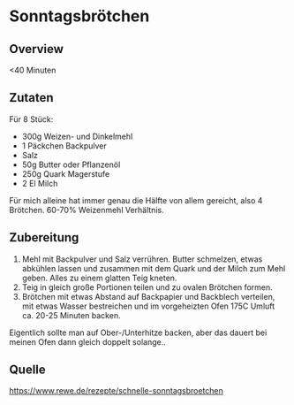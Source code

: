 # Sonntagsbrötchen

## Overview
<40 Minuten

## Zutaten

Für 8 Stück:

- 300g Weizen- und Dinkelmehl
- 1 Päckchen Backpulver
- Salz
- 50g Butter oder Pflanzenöl
- 250g Quark Magerstufe
- 2 El Milch

Für mich alleine hat immer genau die Hälfte von allem gereicht, also 4 Brötchen. 60-70% Weizenmehl Verhältnis.

## Zubereitung

1. Mehl mit Backpulver und Salz verrühren. Butter schmelzen, etwas abkühlen lassen und zusammen mit dem Quark und der Milch zum Mehl geben. Alles zu einem glatten Teig kneten.
2. Teig in gleich große Portionen teilen und zu ovalen Brötchen formen.
3. Brötchen mit etwas Abstand auf Backpapier und Backblech verteilen, mit etwas Wasser bestreichen und im vorgeheizten Ofen 175C Umluft ca. 20-25 Minuten backen.

Eigentlich sollte man auf Ober-/Unterhitze backen, aber das dauert bei meinen Ofen dann gleich doppelt solange..


## Quelle
https://www.rewe.de/rezepte/schnelle-sonntagsbroetchen

